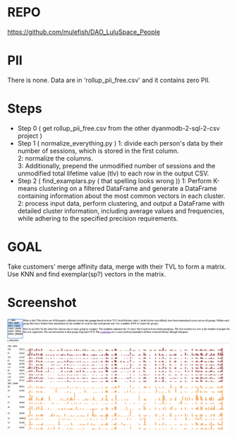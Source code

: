 # REPO
https://github.com/mulefish/DAO_LuluSpace_People

# PII
There is none. Data are in 'rollup_pii_free.csv' and it contains zero PII.

# Steps
- Step 0 ( get rollup_pii_free.csv from the other dyanmodb-2-sql-2-csv project )
- Step 1 ( normalize_everything.py )
    1: divide each person's data by their number of sessions, which is stored in the first column.   
    2: normalize the columns.   
    3: Additionally, prepend the unmodified number of sessions and the unmodified total lifetime value (tlv) to each row in the output CSV.  
- Step 2 ( find_examplars.py ( that spelling looks wrong ))
    1: Perform K-means clustering on a filtered DataFrame and generate a DataFrame containing information about the most common vectors in each cluster. 
    2: process input data, perform clustering, and output a DataFrame with detailed cluster information, including average values and frequencies, while adhering to the specified precision requirements.

# GOAL
Take customers' merge affinity data, merge with their TVL to form a matrix. Use KNN and find exemplar(sp?) vectors in the matrix. 

# Screenshot
![Luluspace](luluspace.png)